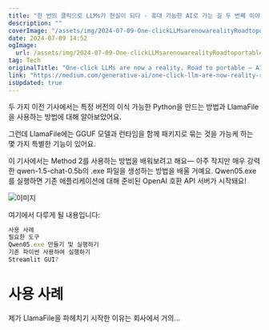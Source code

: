 ```yaml
---
title: "한 번의 클릭으로 LLMs가 현실이 되다 - 휴대 가능한 AI로 가는 길 두 번째 이야기"
description: ""
coverImage: "/assets/img/2024-07-09-One-clickLLMsarenowarealityRoadtoportableAIpart2_0.png"
date: 2024-07-09 14:52
ogImage: 
  url: /assets/img/2024-07-09-One-clickLLMsarenowarealityRoadtoportableAIpart2_0.png
tag: Tech
originalTitle: "One-click LLMs are now a reality. Road to portable — AI part 2"
link: "https://medium.com/generative-ai/one-click-llm-are-now-reality-road-to-portable-ai-part-2-04e54702a195"
isUpdated: true
---
```




두 가지 이전 기사에서는 특정 버전의 이식 가능한 Python을 만드는 방법과 LlamaFile을 사용하는 방법에 대해 알아보았어요.

그런데 LlamaFile에는 GGUF 모델과 런타임을 함께 패키지로 묶는 것을 가능케 하는 몇 가지 특별한 기능이 있어요.

이 기사에서는 Method 2를 사용하는 방법을 배워보려고 해요— 아주 작지만 매우 강력한 qwen-1.5-chat-0.5b의 .exe 파일을 생성하는 방법을 배울 거예요. Qwen05.exe를 실행하면 기존 애플리케이션에 대해 준비된 OpenAI 호환 API 서버가 시작돼요!

![이미지](/assets/img/2024-07-09-One-clickLLMsarenowarealityRoadtoportableAIpart2_0.png)

<div class="content-ad"></div>

여기에서 다루게 될 내용입니다:

```js
사용 사례
필요한 도구
Qwen05.exe 만들기 및 실행하기
기존 파이썬 사용하여 실행하기
Streamlit GUI?
```

# 사용 사례

제가 LlamaFile을 파헤치기 시작한 이유는 회사에서 거의...
